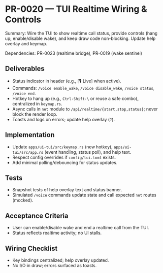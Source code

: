# PR-0020 — TUI Realtime Wiring & Controls

Summary: Wire the TUI to show realtime call status, provide controls (hang up, enable/disable wake), and keep draw code non-blocking. Update help overlay and keymap.

Dependencies: PR-0023 (realtime bridge), PR-0019 (wake sentinel)

## Deliverables
- Status indicator in header (e.g., [🎙 Live] when active).
- Commands: `/voice enable_wake`, `/voice disable_wake`, `/voice status`, `/voice end`.
- Hotkey to hang up (e.g., `Ctrl-Shift-\` or reuse a safe combo), centralized in `keymap.rs`.
- Async calls in `net` module to `/api/realtime/{start,stop,status}`; never block the render loop.
- Toasts and logs on errors; update help overlay (`?`).

## Implementation
- Update `apps/ui-tui/src/keymap.rs` (new hotkey), `apps/ui-tui/src/app.rs` (event handling, status poll), and help text.
- Respect config overrides if `config/tui.toml` exists.
- Add minimal polling/debouncing for status updates.

## Tests
- Snapshot tests of help overlay text and status banner.
- Simulated `/voice` commands update state and call expected `net` routes (mocked).

## Acceptance Criteria
- User can enable/disable wake and end a realtime call from the TUI.
- Status reflects realtime activity; no UI stalls.

## Wiring Checklist
- Key bindings centralized; help overlay updated.
- No I/O in draw; errors surfaced as toasts.
